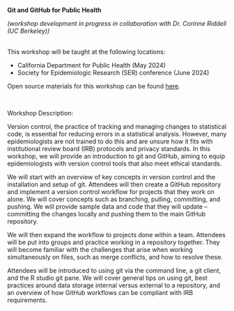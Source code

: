 **Git and GitHub for Public Health**

*(workshop development in progress in collaboration with Dr. Corinne Riddell (UC Berkeley))*
<br/> 
<br/>


This workshop will be taught at the following locations:  

- California Department for Public Health (May 2024)  
- Society for Epidemiologic Research (SER) conference (June 2024)

Open source materials for this workshop can be found [here](https://git-for-public-health.netlify.app/).

<br/>

Workshop Description:

Version control, the practice of tracking and managing changes to statistical code, is essential for reducing errors in a statistical analysis. However, many epidemiologists are not trained to do this and are unsure how it fits with institutional review board (IRB) protocols and privacy standards. In this workshop, we will provide an introduction to git and GitHub, aiming to equip epidemiologists with version control tools that also meet ethical standards.

We will start with an overview of key concepts in version control and the installation and setup of git. Attendees will then create a GitHub repository and implement a version control workflow for projects that they work on alone. We will cover concepts such as branching, pulling, committing, and pushing. We will provide sample data and code that they will update – committing the changes locally and pushing them to the main GitHub repository.

We will then expand the workflow to projects done within a team. Attendees will be put into groups and practice working in a repository together. They will become familiar with the challenges that arise when working simultaneously on files, such as merge conflicts, and how to resolve these.

Attendees will be introduced to using git via the command line, a git client, and the R studio git pane. We will cover general tips on using git, best practices around data storage internal versus external to a repository, and an overview of how GitHub workflows can be compliant with IRB requirements.

